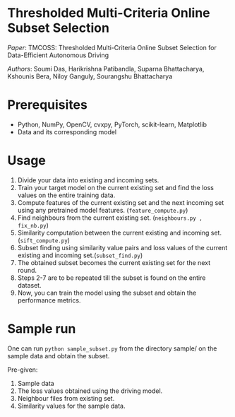 # Thresholded Multi-Criteria Online Subset Selection

*Paper*: TMCOSS: Thresholded Multi-Criteria Online Subset Selection for Data-Efficient Autonomous Driving

*Authors*: Soumi Das, Harikrishna Patibandla, Suparna Bhattacharya, Kshounis Bera, Niloy Ganguly, Sourangshu Bhattacharya

# Prerequisites

* Python, NumPy, OpenCV, cvxpy, PyTorch, scikit-learn, Matplotlib
* Data and its corresponding model

# Usage

1. Divide your data into existing and incoming sets.
2. Train your target model on the current existing set and find the loss values on the entire training data.
3. Compute features of the current existing set and the next incoming set using any pretrained model features. (```feature_compute.py```)
4. Find neighbours from the current existing set. (```neighbours.py , fix_nb.py```)
5. Similarity computation between the current existing and incoming set. (```sift_compute.py```)
6. Subset finding using similarity value pairs and loss values of the current existing and incoming set.(```subset_find.py```)
7. The obtained subset becomes the current existing set for the next round.
8. Steps 2-7 are to be repeated till the subset is found on the entire dataset.
9. Now, you can train the model using the subset and obtain the performance metrics.

# Sample run
One can run ```python sample_subset.py``` from the directory sample/ on the sample data and obtain the subset. 

Pre-given: 

1. Sample data
2. The loss values obtained using the driving model.
3. Neighbour files from existing set.
4. Similarity values for the sample data.
